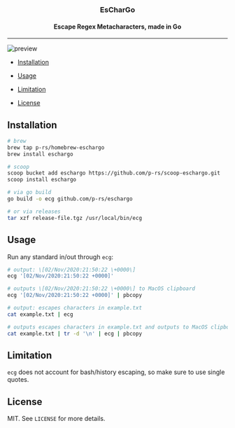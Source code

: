 <p align="center">
  <h3 align="center">EsCharGo</h3>
  <h4 align="center">Escape Regex Metacharacters, made in Go</h3>
</p>

---

![preview](https://user-images.githubusercontent.com/31771429/97931648-b6106f00-1d33-11eb-8dfc-dd972e76ccb5.gif)

* [Installation](#installation)

* [Usage](#usage)

* [Limitation](#limitation)

* [License](#license)

## Installation

```sh
# brew
brew tap p-rs/homebrew-eschargo
brew install eschargo

# scoop
scoop bucket add eschargo https://github.com/p-rs/scoop-eschargo.git
scoop install eschargo

# via go build
go build -o ecg github.com/p-rs/eschargo

# or via releases
tar xzf release-file.tgz /usr/local/bin/ecg
```

## Usage

Run any standard in/out through `ecg`:

```sh
# output: \[02/Nov/2020:21:50:22 \+0000\]
ecg '[02/Nov/2020:21:50:22 +0000]'

# outputs \[02/Nov/2020:21:50:22 \+0000\] to MacOS clipboard
ecg '[02/Nov/2020:21:50:22 +0000]' | pbcopy

# output: escapes characters in example.txt
cat example.txt | ecg

# outputs escapes characters in example.txt and outputs to MacOS clipboard
cat example.txt | tr -d '\n' | ecg | pbcopy
```

## Limitation

`ecg` does not account for bash/history escaping, so make sure to use single quotes.

## License

MIT. See `LICENSE` for more details.
